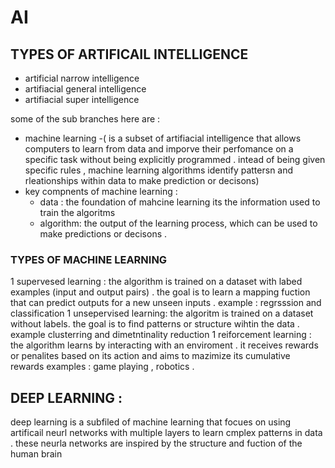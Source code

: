 # AI
## TYPES OF ARTIFICAIL INTELLIGENCE 
- artificial narrow intelligence 
- artifiacial general intelligence 
- artifiacial super intelligence

some of the sub branches here are : 
- machine learning -( is a subset of artifiacial intelligence that allows computers 
to learn from data and imporve their perfomance on a specific task without being explicitly 
programmed . intead of being given specific rules , machine learning 
algorithms identify pattersn and rleationships within data to make prediction or decisons)
- key compnents of machine learning : 
    - data : the foundation of mahcine learning its the information used to train the algoritms 
    - algorithm: the output of the learning process, which can be used to make predictions or 
    decisons . 

### TYPES OF MACHINE LEARNING 
1 supervesed learning : the algorithm is trained on a dataset with labed examples 
(input and output pairs) . the goal is to learn a mapping fuction that can predict outputs for a new unseen inputs . 
example : regrsssion and classification 
1 unsepervised learning: the algoritm is trained on a dataset without labels. the 
goal is to find patterns or structure wihtin the data . 
example clusterring and dimetntinality reduction 
1 reiforcement learning : the algorithm learns by interacting with an enviroment . 
it receives rewards or penalites based on its action and aims to mazimize its cumulative rewards 
examples : game playing , robotics . 


## DEEP LEARNING : 
deep learning is a subfiled of machine learning that focues on using artificail neurl networks with 
multiple layers to learn cmplex patterns in data . these neurla networks are 
inspired by the structure and fuction of the human brain 